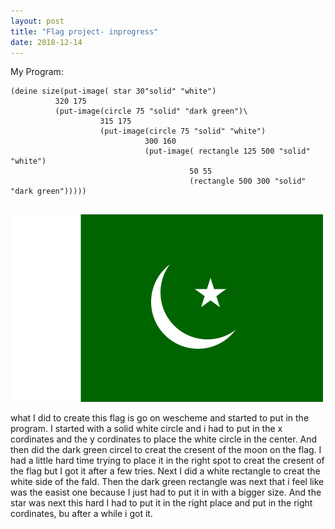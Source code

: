 ```yaml
---
layout: post
title: "Flag project- inprogress"
date: 2018-12-14
---
```


My Program:
```
(deine size(put-image( star 30"solid" "white")
          320 175
          (put-image(circle 75 "solid" "dark green")\
                    315 175
                    (put-image(circle 75 "solid" "white")
                              300 160
                              (put-image( rectangle 125 500 "solid" "white") 
                                        50 55 
                                        (rectangle 500 300 "solid" "dark green")))))  
                                        
```
![flag image](/image/flag.png)

what I did to create this flag is go on wescheme and started to put in the program. I started with a solid white circle and i had to put in the x cordinates and the y cordinates to place the white circle in the center. And then did the dark green circel to creat the cresent of the moon on the flag. I had a little hard time trying to place it in the right spot to creat the cresent of the flag but I got it after a few tries. Next I did a white rectangle to creat the white side of the fald. Then the dark green rectangle was next that i feel like was the easist one because I just had to put it in with a bigger size. And the star was next this hard I had to put it in the right place and put in the right cordinates, bu after a while i got it.
